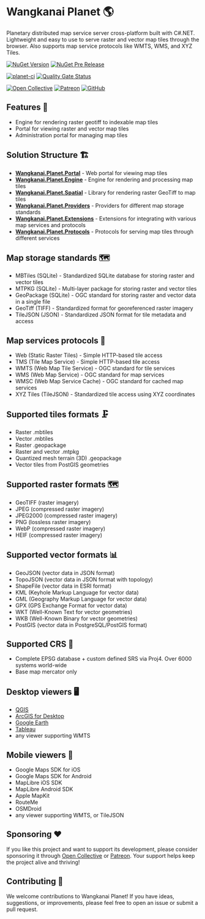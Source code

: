 # Wangkanai Planet 🌎

Planetary distributed map service server cross-platform built with C#.NET.
Lightweight and easy to use to serve raster and vector map tiles through the browser.
Also supports map service protocols like WMTS, WMS, and XYZ Tiles.

[![NuGet Version](https://img.shields.io/nuget/v/wangkanai.planet)](https://www.nuget.org/packages/wangkanai.planet)
[![NuGet Pre Release](https://img.shields.io/nuget/vpre/wangkanai.planet)](https://www.nuget.org/packages/wangkanai.planet)

[![planet-ci](https://github.com/wangkanai/planet/actions/workflows/dotnet.yml/badge.svg)](https://github.com/wangkanai/caster/actions/workflows/dotnet.yml)
[![Quality Gate Status](https://sonarcloud.io/api/project_badges/measure?project=wangkanai_planet&metric=alert_status)](https://sonarcloud.io/summary/new_code?id=wangkanai_planet)

[![Open Collective](https://img.shields.io/badge/open%20collective-support%20me-3385FF.svg)](https://opencollective.com/wangkanai)
[![Patreon](https://img.shields.io/badge/patreon-support%20me-d9643a.svg)](https://www.patreon.com/wangkanai)
[![GitHub](https://img.shields.io/github/license/wangkanai/caster)](https://github.com/wangkanai/caster/blob/main/LICENSE)

## Features 🌟

- Engine for rendering raster geotiff to indexable map tiles
- Portal for viewing raster and vector map tiles
- Administration portal for managing map tiles

## Solution Structure 🏗️

- **[Wangkanai.Planet.Portal](Portal)** - Web portal for viewing map tiles
- **[Wangkanai.Planet.Engine](Engine)** - Engine for rendering and processing map tiles
- **[Wangkanai.Planet.Spatial](Spatial)** - Library for rendering raster GeoTiff to map tiles
- **[Wangkanai.Planet.Providers](Providers)** - Providers for different map storage standards
- **[Wangkanai.Planet.Extensions](Extensions)** - Extensions for integrating with various map services and protocols
- **[Wangkanai.Planet.Protocols](Protocols)** - Protocols for serving map tiles through different services

## Map storage standards ️🗺️

- MBTiles    (SQLite) - Standardized SQLite database for storing raster and vector tiles
- MTPKG      (SQLite) - Multi-layer package for storing raster and vector tiles
- GeoPackage (SQLite) - OGC standard for storing raster and vector data in a single file
- GeoTiff    (TIFF)   - Standardized format for georeferenced raster imagery
- TileJSON   (JSON)   - Standardized JSON format for tile metadata and access

## Map services protocols 📡

- Web (Static Raster Tiles)    - Simple HTTP-based tile access
- TMS (Tile Map Service)       - Simple HTTP-based tile access
- WMTS (Web Map Tile Service)  - OGC standard for tile services
- WMS  (Web Map Service)       - OGC standard for map services
- WMSC (Web Map Service Cache) - OGC standard for cached map services
- XYZ Tiles (TileJSON)         - Standardized tile access using XYZ coordinates

## Supported tiles formats 🗜️

- Raster .mbtiles
- Vector .mbtiles
- Raster .geopackage
- Raster and vector .mtpkg
- Quantized mesh terrain (3D) .geopackage
- Vector tiles from PostGIS geometries

## Supported raster formats 🗺️

- GeoTIFF (raster imagery)
- JPEG (compressed raster imagery)
- JPEG2000 (compressed raster imagery)
- PNG (lossless raster imagery)
- WebP (compressed raster imagery)
- HEIF (compressed raster imagery)

## Supported vector formats 📊

- GeoJSON (vector data in JSON format)
- TopoJSON (vector data in JSON format with topology)
- ShapeFile (vector data in ESRI format)
- KML (Keyhole Markup Language for vector data)
- GML (Geography Markup Language for vector data)
- GPX (GPS Exchange Format for vector data)
- WKT (Well-Known Text for vector geometries)
- WKB (Well-Known Binary for vector geometries)
- PostGIS (vector data in PostgreSQL/PostGIS format)

## Supported CRS 🏁

- Complete EPSG database + custom defined SRS via Proj4. Over 6000 systems world-wide
- Base map mercator only

## Desktop viewers 🖥️

- [QGIS](https://www.qgis.org/en/site/)
- [ArcGIS for Desktop](https://www.esri.com/en-us/arcgis/products/arcgis-desktop/overview)
- [Google Earth](https://www.google.com/earth/)
- [Tableau](https://www.tableau.com/)
- any viewer supporting WMTS

## Mobile viewers 📱

- Google Maps SDK for iOS
- Google Maps SDK for Android
- MapLibre iOS SDK
- MapLibre Android SDK
- Apple MapKit
- RouteMe
- OSMDroid
- any viewer supporting WMTS, or TileJSON

## Sponsoring ❤️

If you like this project and want to support its development,
please consider sponsoring it through [Open Collective](https://opencollective.com/wangkanai)
or [Patreon](https://www.patreon.com/wangkanai).
Your support helps keep the project alive and thriving!

## Contributing 🤝

We welcome contributions to Wangkanai Planet!
If you have ideas, suggestions, or improvements, please feel free to open an issue or submit a pull request.
